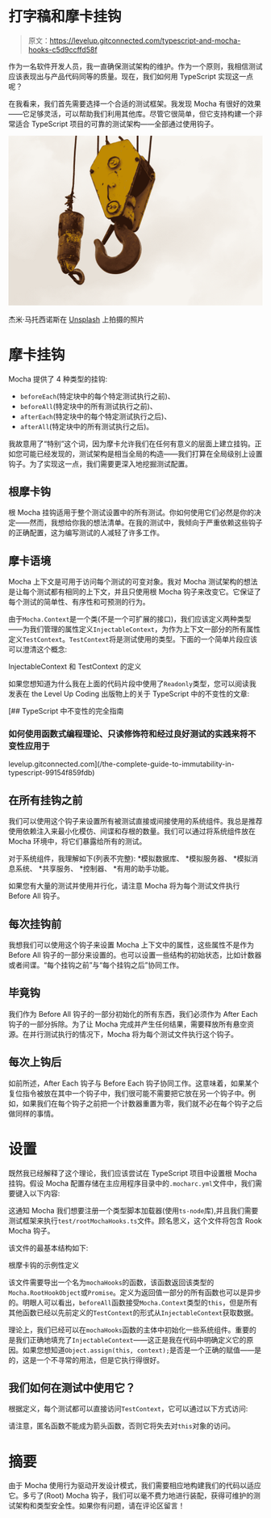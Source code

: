 # 打字稿和摩卡挂钩

> 原文：<https://levelup.gitconnected.com/typescript-and-mocha-hooks-c5d9ccffd58f>

作为一名软件开发人员，我一直确保测试架构的维护。作为一个原则，我相信测试应该表现出与产品代码同等的质量。现在，我们如何用 TypeScript 实现这一点呢？

在我看来，我们首先需要选择一个合适的测试框架。我发现 Mocha 有很好的效果——它足够灵活，可以帮助我们利用其他库。尽管它很简单，但它支持构建一个非常适合 TypeScript 项目的可靠的测试架构——全部通过使用钩子。

![](img/c7f9e55a538153d20286b78a8313dd1d.png)

杰米·马托西诺斯在 [Unsplash](https://unsplash.com?utm_source=medium&utm_medium=referral) 上拍摄的照片

# 摩卡挂钩

Mocha 提供了 4 种类型的挂钩:
* `beforeEach`(特定块中的每个特定测试执行之前)、
* `beforeAll`(特定块中的所有测试执行之前)、
* `afterEach`(特定块中的每个特定测试执行之后)、
* `afterAll`(特定块中的所有测试执行之后)。

我故意用了“特别”这个词，因为摩卡允许我们在任何有意义的层面上建立挂钩。正如您可能已经发现的，测试架构是相当全局的构造——我们打算在全局级别上设置钩子。为了实现这一点，我们需要更深入地挖掘测试配置。

## 根摩卡钩

根 Mocha 挂钩适用于整个测试设置中的所有测试。你如何使用它们必然是你的决定——然而，我想给你我的想法清单。在我的测试中，我倾向于严重依赖这些钩子的正确配置，这为编写测试的人减轻了许多工作。

## 摩卡语境

Mocha 上下文是可用于访问每个测试的可变对象。我对 Mocha 测试架构的想法是让每个测试都有相同的上下文，并且只使用根 Mocha 钩子来改变它。它保证了每个测试的简单性、有序性和可预测的行为。

由于`Mocha.Context`是一个类(不是一个可扩展的接口)，我们应该定义两种类型——为我们管理的属性定义`InjectableContext`，为作为上下文一部分的所有属性定义`TestContext`。`TestContext`将是测试使用的类型。下面的一个简单片段应该可以澄清这个概念:

InjectableContext 和 TestContext 的定义

如果您想知道为什么我在上面的代码片段中使用了`Readonly`类型，您可以阅读我发表在 the Level Up Coding 出版物上的关于 TypeScript 中的不变性的文章:

[](/the-complete-guide-to-immutability-in-typescript-99154f859fdb) [## TypeScript 中不变性的完全指南

### 如何使用函数式编程理论、只读修饰符和经过良好测试的实践来将不变性应用于

levelup.gitconnected.com](/the-complete-guide-to-immutability-in-typescript-99154f859fdb) 

## 在所有挂钩之前

我们可以使用这个钩子来设置所有被测试直接或间接使用的系统组件。我总是推荐使用依赖注入来最小化模仿、间谍和存根的数量。我们可以通过将系统组件放在 Mocha 环境中，将它们暴露给所有的测试。

对于系统组件，我理解如下(列表不完整):
*模拟数据库、
*模拟服务器、
*模拟消息系统、
*共享服务、
*控制器、
*有用的助手功能。

如果您有大量的测试并使用并行化，请注意 Mocha 将为每个测试文件执行 Before All 钩子。

## 每次挂钩前

我想我们可以使用这个钩子来设置 Mocha 上下文中的属性，这些属性不是作为 Before All 钩子的一部分来设置的。也可以设置一些结构的初始状态，比如计数器或者间谍。“每个挂钩之前”与“每个挂钩之后”协同工作。

## 毕竟钩

我们作为 Before All 钩子的一部分初始化的所有东西，我们必须作为 After Each 钩子的一部分拆除。为了让 Mocha 完成并产生任何结果，需要释放所有悬空资源。在并行测试执行的情况下，Mocha 将为每个测试文件执行这个钩子。

## 每次上钩后

如前所述，After Each 钩子与 Before Each 钩子协同工作。这意味着，如果某个复位指令被放在其中一个钩子中，我们很可能不需要把它放在另一个钩子中。例如，如果我们在每个钩子之前把一个计数器重置为零，我们就不必在每个钩子之后做同样的事情。

# 设置

既然我已经解释了这个理论，我们应该尝试在 TypeScript 项目中设置根 Mocha 挂钩。假设 Mocha 配置存储在主应用程序目录中的`.mocharc.yml`文件中，我们需要键入以下内容:

这通知 Mocha 我们想要注册一个类型脚本加载器(使用`ts-node`库),并且我们需要测试框架来执行`test/rootMochaHooks.ts`文件。顾名思义，这个文件将包含 Rook Mocha 钩子。

该文件的最基本结构如下:

根摩卡钩的示例性定义

该文件需要导出一个名为`mochaHooks`的函数，该函数返回该类型的`Mocha.RootHookObject`或`Promise`。定义为返回值一部分的所有函数也可以是异步的。明眼人可以看出，`beforeAll`函数接受`Mocha.Context`类型的`this`，但是所有其他函数已经以先前定义的`TestContext`的形式从`InjectableContext`获取数据。

理论上，我们已经可以在`mochaHooks`函数的主体中初始化一些系统组件。重要的是我们正确地填充了`InjectableContext`——这正是我在代码中明确定义它的原因。如果您想知道`Object.assign(this, context);`是否是一个正确的赋值——是的，这是一个不寻常的用法，但是它执行得很好。

## 我们如何在测试中使用它？

根据定义，每个测试都可以直接访问`TestContext`，它可以通过以下方式访问:

请注意，匿名函数不能成为箭头函数，否则它将失去对`this`对象的访问。

# 摘要

由于 Mocha 使用行为驱动开发设计模式，我们需要相应地构建我们的代码以适应它。多亏了(Root) Mocha 钩子，我们可以毫不费力地进行装配，获得可维护的测试架构和类型安全性。如果你有问题，请在评论区留言！